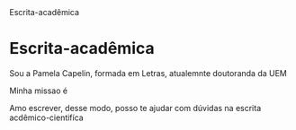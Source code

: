 <!DOCTYPE html>
<html lang="pt-br">
<head>
    <meta charset="UTF-8">
    Escrita-acadêmica </title>
</head>
<body>
    <h1> Escrita-acadêmica </h1>
    <p> Sou a Pamela Capelin, formada em Letras, atualemnte doutoranda da UEM </p>
</p style="font-size:20px"> Minha missao é <trong>
    <p> Amo escrever, desse modo, posso te ajudar com dúvidas na escrita acdêmico-cientifíca </p>
</body>
</html>
